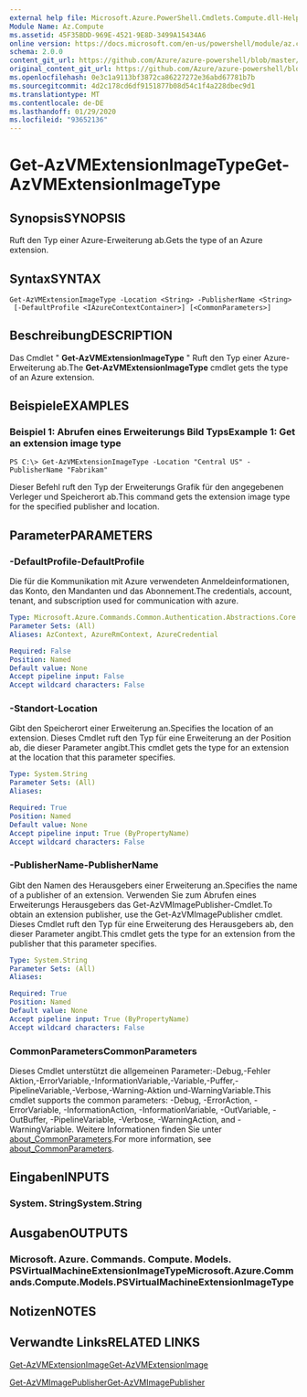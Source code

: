 ```yaml
---
external help file: Microsoft.Azure.PowerShell.Cmdlets.Compute.dll-Help.xml
Module Name: Az.Compute
ms.assetid: 45F35BDD-969E-4521-9E8D-3499A15434A6
online version: https://docs.microsoft.com/en-us/powershell/module/az.compute/get-azvmextensionimagetype
schema: 2.0.0
content_git_url: https://github.com/Azure/azure-powershell/blob/master/src/Compute/Compute/help/Get-AzVMExtensionImageType.md
original_content_git_url: https://github.com/Azure/azure-powershell/blob/master/src/Compute/Compute/help/Get-AzVMExtensionImageType.md
ms.openlocfilehash: 0e3c1a9113bf3872ca86227272e36abd67781b7b
ms.sourcegitcommit: 4d2c178cd6df9151877b08d54c1f4a228dbec9d1
ms.translationtype: MT
ms.contentlocale: de-DE
ms.lasthandoff: 01/29/2020
ms.locfileid: "93652136"
---
```

# <span data-ttu-id="c2746-101">Get-AzVMExtensionImageType</span><span class="sxs-lookup"><span data-stu-id="c2746-101">Get-AzVMExtensionImageType</span></span>

## <span data-ttu-id="c2746-102">Synopsis</span><span class="sxs-lookup"><span data-stu-id="c2746-102">SYNOPSIS</span></span>
<span data-ttu-id="c2746-103">Ruft den Typ einer Azure-Erweiterung ab.</span><span class="sxs-lookup"><span data-stu-id="c2746-103">Gets the type of an Azure extension.</span></span>

## <span data-ttu-id="c2746-104">Syntax</span><span class="sxs-lookup"><span data-stu-id="c2746-104">SYNTAX</span></span>

```
Get-AzVMExtensionImageType -Location <String> -PublisherName <String>
 [-DefaultProfile <IAzureContextContainer>] [<CommonParameters>]
```

## <span data-ttu-id="c2746-105">Beschreibung</span><span class="sxs-lookup"><span data-stu-id="c2746-105">DESCRIPTION</span></span>
<span data-ttu-id="c2746-106">Das Cmdlet " **Get-AzVMExtensionImageType** " Ruft den Typ einer Azure-Erweiterung ab.</span><span class="sxs-lookup"><span data-stu-id="c2746-106">The **Get-AzVMExtensionImageType** cmdlet gets the type of an Azure extension.</span></span>

## <span data-ttu-id="c2746-107">Beispiele</span><span class="sxs-lookup"><span data-stu-id="c2746-107">EXAMPLES</span></span>

### <span data-ttu-id="c2746-108">Beispiel 1: Abrufen eines Erweiterungs Bild Typs</span><span class="sxs-lookup"><span data-stu-id="c2746-108">Example 1: Get an extension image type</span></span>
```
PS C:\> Get-AzVMExtensionImageType -Location "Central US" -PublisherName "Fabrikam"
```

<span data-ttu-id="c2746-109">Dieser Befehl ruft den Typ der Erweiterungs Grafik für den angegebenen Verleger und Speicherort ab.</span><span class="sxs-lookup"><span data-stu-id="c2746-109">This command gets the extension image type for the specified publisher and location.</span></span>

## <span data-ttu-id="c2746-110">Parameter</span><span class="sxs-lookup"><span data-stu-id="c2746-110">PARAMETERS</span></span>

### <span data-ttu-id="c2746-111">-DefaultProfile</span><span class="sxs-lookup"><span data-stu-id="c2746-111">-DefaultProfile</span></span>
<span data-ttu-id="c2746-112">Die für die Kommunikation mit Azure verwendeten Anmeldeinformationen, das Konto, den Mandanten und das Abonnement.</span><span class="sxs-lookup"><span data-stu-id="c2746-112">The credentials, account, tenant, and subscription used for communication with azure.</span></span>

```yaml
Type: Microsoft.Azure.Commands.Common.Authentication.Abstractions.Core.IAzureContextContainer
Parameter Sets: (All)
Aliases: AzContext, AzureRmContext, AzureCredential

Required: False
Position: Named
Default value: None
Accept pipeline input: False
Accept wildcard characters: False
```

### <span data-ttu-id="c2746-113">-Standort</span><span class="sxs-lookup"><span data-stu-id="c2746-113">-Location</span></span>
<span data-ttu-id="c2746-114">Gibt den Speicherort einer Erweiterung an.</span><span class="sxs-lookup"><span data-stu-id="c2746-114">Specifies the location of an extension.</span></span>
<span data-ttu-id="c2746-115">Dieses Cmdlet ruft den Typ für eine Erweiterung an der Position ab, die dieser Parameter angibt.</span><span class="sxs-lookup"><span data-stu-id="c2746-115">This cmdlet gets the type for an extension at the location that this parameter specifies.</span></span>

```yaml
Type: System.String
Parameter Sets: (All)
Aliases:

Required: True
Position: Named
Default value: None
Accept pipeline input: True (ByPropertyName)
Accept wildcard characters: False
```

### <span data-ttu-id="c2746-116">-PublisherName</span><span class="sxs-lookup"><span data-stu-id="c2746-116">-PublisherName</span></span>
<span data-ttu-id="c2746-117">Gibt den Namen des Herausgebers einer Erweiterung an.</span><span class="sxs-lookup"><span data-stu-id="c2746-117">Specifies the name of a publisher of an extension.</span></span>
<span data-ttu-id="c2746-118">Verwenden Sie zum Abrufen eines Erweiterungs Herausgebers das Get-AzVMImagePublisher-Cmdlet.</span><span class="sxs-lookup"><span data-stu-id="c2746-118">To obtain an extension publisher, use the Get-AzVMImagePublisher cmdlet.</span></span>
<span data-ttu-id="c2746-119">Dieses Cmdlet ruft den Typ für eine Erweiterung des Herausgebers ab, den dieser Parameter angibt.</span><span class="sxs-lookup"><span data-stu-id="c2746-119">This cmdlet gets the type for an extension from the publisher that this parameter specifies.</span></span>

```yaml
Type: System.String
Parameter Sets: (All)
Aliases:

Required: True
Position: Named
Default value: None
Accept pipeline input: True (ByPropertyName)
Accept wildcard characters: False
```

### <span data-ttu-id="c2746-120">CommonParameters</span><span class="sxs-lookup"><span data-stu-id="c2746-120">CommonParameters</span></span>
<span data-ttu-id="c2746-121">Dieses Cmdlet unterstützt die allgemeinen Parameter:-Debug,-Fehler Aktion,-ErrorVariable,-InformationVariable,-Variable,-Puffer,-PipelineVariable,-Verbose,-Warning-Aktion und-WarningVariable.</span><span class="sxs-lookup"><span data-stu-id="c2746-121">This cmdlet supports the common parameters: -Debug, -ErrorAction, -ErrorVariable, -InformationAction, -InformationVariable, -OutVariable, -OutBuffer, -PipelineVariable, -Verbose, -WarningAction, and -WarningVariable.</span></span> <span data-ttu-id="c2746-122">Weitere Informationen finden Sie unter [about_CommonParameters](https://go.microsoft.com/fwlink/?LinkID=113216).</span><span class="sxs-lookup"><span data-stu-id="c2746-122">For more information, see [about_CommonParameters](https://go.microsoft.com/fwlink/?LinkID=113216).</span></span>

## <span data-ttu-id="c2746-123">Eingaben</span><span class="sxs-lookup"><span data-stu-id="c2746-123">INPUTS</span></span>

### <span data-ttu-id="c2746-124">System. String</span><span class="sxs-lookup"><span data-stu-id="c2746-124">System.String</span></span>

## <span data-ttu-id="c2746-125">Ausgaben</span><span class="sxs-lookup"><span data-stu-id="c2746-125">OUTPUTS</span></span>

### <span data-ttu-id="c2746-126">Microsoft. Azure. Commands. Compute. Models. PSVirtualMachineExtensionImageType</span><span class="sxs-lookup"><span data-stu-id="c2746-126">Microsoft.Azure.Commands.Compute.Models.PSVirtualMachineExtensionImageType</span></span>

## <span data-ttu-id="c2746-127">Notizen</span><span class="sxs-lookup"><span data-stu-id="c2746-127">NOTES</span></span>

## <span data-ttu-id="c2746-128">Verwandte Links</span><span class="sxs-lookup"><span data-stu-id="c2746-128">RELATED LINKS</span></span>

[<span data-ttu-id="c2746-129">Get-AzVMExtensionImage</span><span class="sxs-lookup"><span data-stu-id="c2746-129">Get-AzVMExtensionImage</span></span>](./Get-AzVMExtensionImage.md)

[<span data-ttu-id="c2746-130">Get-AzVMImagePublisher</span><span class="sxs-lookup"><span data-stu-id="c2746-130">Get-AzVMImagePublisher</span></span>](./Get-AzVMImagePublisher.md)


